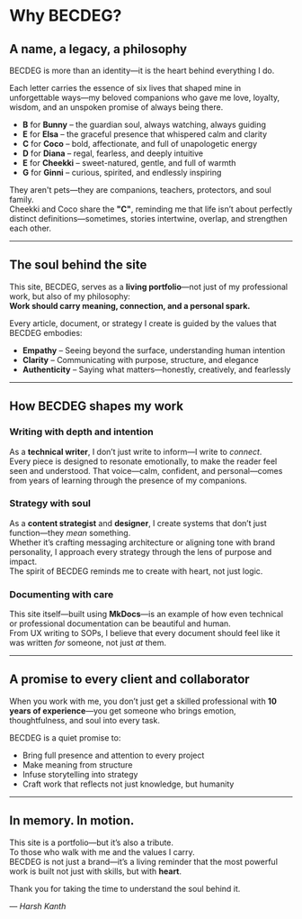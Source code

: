 # Why BECDEG?

## A name, a legacy, a philosophy

BECDEG is more than an identity—it is the heart behind everything I do.

Each letter carries the essence of six lives that shaped mine in unforgettable ways—my beloved companions who gave me love, loyalty, wisdom, and an unspoken promise of always being there.

- **B** for **Bunny** – the guardian soul, always watching, always guiding
- **E** for **Elsa** – the graceful presence that whispered calm and clarity
- **C** for **Coco** – bold, affectionate, and full of unapologetic energy
- **D** for **Diana** – regal, fearless, and deeply intuitive
- **E** for **Cheekki** – sweet-natured, gentle, and full of warmth
- **G** for **Ginni** – curious, spirited, and endlessly inspiring

They aren't pets—they are companions, teachers, protectors, and soul family.  
Cheekki and Coco share the **"C"**, reminding me that life isn’t about perfectly distinct definitions—sometimes, stories intertwine, overlap, and strengthen each other.

---

## The soul behind the site

This site, BECDEG, serves as a **living portfolio**—not just of my professional work, but also of my philosophy:  
**Work should carry meaning, connection, and a personal spark.**

Every article, document, or strategy I create is guided by the values that BECDEG embodies:

- **Empathy** – Seeing beyond the surface, understanding human intention
- **Clarity** – Communicating with purpose, structure, and elegance
- **Authenticity** – Saying what matters—honestly, creatively, and fearlessly

---

## How BECDEG shapes my work

### Writing with depth and intention

As a **technical writer**, I don’t just write to inform—I write to *connect*.  
Every piece is designed to resonate emotionally, to make the reader feel seen and understood. That voice—calm, confident, and personal—comes from years of learning through the presence of my companions.

### Strategy with soul

As a **content strategist** and **designer**, I create systems that don’t just function—they *mean* something.  
Whether it’s crafting messaging architecture or aligning tone with brand personality, I approach every strategy through the lens of purpose and impact.  
The spirit of BECDEG reminds me to create with heart, not just logic.

### Documenting with care

This site itself—built using **MkDocs**—is an example of how even technical or professional documentation can be beautiful and human.  
From UX writing to SOPs, I believe that every document should feel like it was written *for* someone, not just *at* them.

---

## A promise to every client and collaborator

When you work with me, you don’t just get a skilled professional with **10 years of experience**—you get someone who brings emotion, thoughtfulness, and soul into every task.

BECDEG is a quiet promise to:

- Bring full presence and attention to every project
- Make meaning from structure
- Infuse storytelling into strategy
- Craft work that reflects not just knowledge, but humanity

---

## In memory. In motion.

This site is a portfolio—but it’s also a tribute.  
To those who walk with me and the values I carry.  
BECDEG is not just a brand—it’s a living reminder that the most powerful work is built not just with skills, but with **heart**.

Thank you for taking the time to understand the soul behind it.

*— Harsh Kanth*
